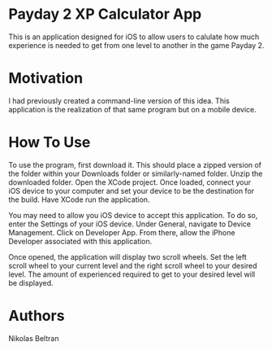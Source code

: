 # Payday 2 XP Calculator App

This is an application designed for iOS to allow users to calulate how much experience is needed to get from one level to another in the game Payday 2.

# Motivation

I had previously created a command-line version of this idea. This application is the realization of that same program but on a  mobile device.

# How To Use

To use the program, first download it. This should place a zipped version of the folder within your Downloads folder or similarly-named folder. Unzip the downloaded folder. Open the XCode project. Once loaded, connect your iOS device to your computer and set your device to be the destination for the build. Have XCode run the application. 

You may need to allow you iOS device to accept this application. To do so, enter the Settings of your iOS device. Under General, navigate to Device Management. Click on Developer App. From there, allow the iPhone Developer associated with this application.

Once opened, the application will display two scroll wheels. Set the left scroll wheel to your current level and the right scroll wheel to your desired level. The amount of experienced required to get to your desired level will be displayed.

# Authors

Nikolas Beltran